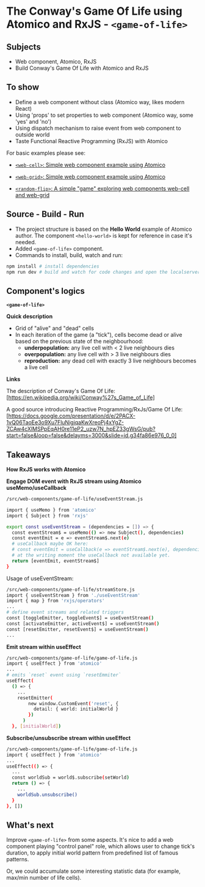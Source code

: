 # The Conway's Game Of Life using Atomico and RxJS - `<game-of-life>`

## Subjects

- Web component, Atomico, RxJS
- Build Conway's Game Of Life  with Atomico and RxJS

## To show
- Define a web component without class (Atomico way, likes modern React)
- Using 'props' to set properties to web component (Atomico way, some 'yes' and 'no')
- Using dispatch mechanism to raise event from web component to outside world
- Taste Functional Reactive Programming (RxJS) with Atomico

For basic examples please see:

- [`<web-cell>`:  Simple web component example using Atomico](https://github.com/hoangausway/atomico-simple-web-cell)

- [`<web-grid>`: Simple web component example using Atomico](https://github.com/hoangausway/atomico-simple-web-grid)

- [`<random-flip>`: A simple "game" exploring web components web-cell and web-grid](https://github.com/hoangausway/atomico-random-flip)

## Source - Build - Run

- The project structure is based on the **Hello World** example of Atomico author. The component `<hello-world>` is kept for reference in case it's needed.
- Added `<game-of-life>` component.
- Commands to install, build, watch and run:

```bash
npm install # install dependencies
npm run dev # build and watch for code changes and open the localserver: 8080
```

## Component's logics
**`<game-of-life>`**

**Quick description**

- Grid of "alive" and "dead" cells
- In each iteration of the game (a "tick"), cells become dead or alive based on the previous state of the neighbourhood:
  - **underpopulation:** any live cell with < 2 live neighbours dies
  - **overpopulation:** any live cell with > 3 live neighbours dies
  - **reproduction:** any dead cell with exactly 3 live neighbours becomes a live cell

**Links**

The description of Conway's Game Of Life: [https://en.wikipedia.org/wiki/Conway%27s_Game_of_Life]

A good source introducing Reactive Programming/RxJs/Game Of Life: [https://docs.google.com/presentation/d/e/2PACX-1vQ06TaoEe3o9Xu7FluNigjqaKwXreoPj4xYgZ-ZCAw4cXlMSPpEqAH0re11eP2_uzw7N_hpEZ33gWsG/pub?start=false&loop=false&delayms=3000&slide=id.g34fa86e976_0_0]

## Takeaways
**How RxJS works with Atomico**

**Engage DOM event with RxJS stream using Atomico useMemo/useCallback**
```bash
/src/web-components/game-of-life/useEventStream.js

import { useMemo } from 'atomico'
import { Subject } from 'rxjs'

export const useEventStream = (dependencies = []) => {
  const eventStream$ = useMemo(() => new Subject(), dependencies)
  const eventEmit = e => eventStream$.next(e)
  # useCallback maybe OK here:
  # const eventEmit = useCallback(e => eventStream$.next(e), dependencies)
  # at the writing moment the useCallback not available yet.
  return [eventEmit, eventStream$]
}
```

Usage of useEventStream:

```bash
/src/web-components/game-of-life/streamStore.js
import { useEventStream } from './useEventStream'
import { map } from 'rxjs/operators'
...
# define event streams and related triggers
const [toggleEmitter, toggleEvent$] = useEventStream()
const [activateEmitter, activeEvent$] = useEventStream()
const [resetEmitter, resetEvent$] = useEventStream()
...
```
**Emit stream within useEffect**
```bash
/src/web-components/game-of-life/game-of-life.js
import { useEffect } from 'atomico'
...
# emits `reset` event using `resetEmmiter`
useEffect(
  () => {
    ...
    resetEmitter(
        new window.CustomEvent('reset', {
          detail: { world: initialWorld }
        })
      )  
  }, [initialWorld])
```
**Subscribe/unsubscribe stream within useEffect**
```bash
/src/web-components/game-of-life/game-of-life.js
import { useEffect } from 'atomico'
...
useEffect(() => {
  ...
  const worldSub = world$.subscribe(setWorld)
  return () => {
    ...
    worldSub.unsubscribe()
  }
}, [])
```

## What's next
Improve `<game-of-life>` from some aspects.  It's nice to add a web component playing "control panel" role, which allows user to change tick's duration, to apply initial world pattern from predefined list of famous patterns.

Or, we could accumulate some interesting statistic data (for example, max/min number of life cells).